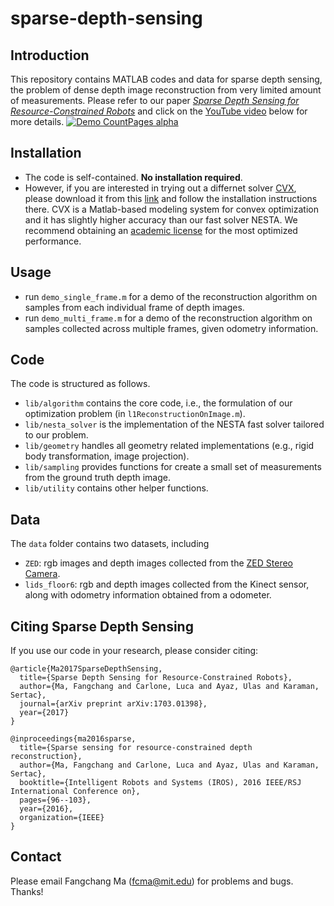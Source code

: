 sparse-depth-sensing
==============

## Introduction
This repository contains MATLAB codes and data for sparse depth sensing, the problem of dense depth image reconstruction from very limited amount of measurements. Please refer to our paper [*Sparse Depth Sensing for Resource-Constrained Robots*](https://arxiv.org/abs/1703.01398) and click on the [YouTube video](https://www.youtube.com/watch?v=vE56akCGeJQ) below for more details.
[![Demo CountPages alpha](https://j.gifs.com/k5N49X.gif)](https://www.youtube.com/watch?v=vE56akCGeJQ)

## Installation
 - The code is self-contained. **No installation required**.
 - However, if you are interested in trying out a differnet solver [CVX](http://cvxr.com/cvx/), please download it from this [link](http://cvxr.com/cvx/download/) and follow the installation instructions there. CVX is a Matlab-based modeling system for convex optimization and it has slightly higher accuracy than our fast solver NESTA. We recommend obtaining an [academic license](http://cvxr.com/cvx/academic/) for the most optimized performance.

## Usage
 - run `demo_single_frame.m` for a demo of the reconstruction algorithm on samples from each individual frame of depth images.
 - run `demo_multi_frame.m` for a demo of the reconstruction algorithm on samples collected across multiple frames, given odometry information.

## Code
The code is structured as follows.
 - `lib/algorithm` contains the core code, i.e., the formulation of our optimization problem (in `l1ReconstructionOnImage.m`).
 - `lib/nesta_solver` is the implementation of the NESTA fast solver tailored to our problem.
 - `lib/geometry` handles all geometry related implementations (e.g., rigid body transformation, image projection).
 - `lib/sampling` provides functions for create a small set of measurements from the ground truth depth image.
 - `lib/utility` contains other helper functions.

## Data
The `data` folder contains two datasets, including
 - `ZED`: rgb images and depth images collected from the [ZED Stereo Camera](https://www.stereolabs.com/).
 - `lids_floor6`: rgb and depth images collected from the Kinect sensor, along with odometry information obtained from a odometer.

## Citing Sparse Depth Sensing

If you use our code in your research, please consider citing:

	@article{Ma2017SparseDepthSensing,
	  title={Sparse Depth Sensing for Resource-Constrained Robots},
	  author={Ma, Fangchang and Carlone, Luca and Ayaz, Ulas and Karaman, Sertac},
	  journal={arXiv preprint arXiv:1703.01398},
	  year={2017}
	}

	@inproceedings{ma2016sparse,
	  title={Sparse sensing for resource-constrained depth reconstruction},
	  author={Ma, Fangchang and Carlone, Luca and Ayaz, Ulas and Karaman, Sertac},
	  booktitle={Intelligent Robots and Systems (IROS), 2016 IEEE/RSJ International Conference on},
	  pages={96--103},
	  year={2016},
	  organization={IEEE}
	}

## Contact

Please email Fangchang Ma (fcma@mit.edu) for problems and bugs. Thanks!
